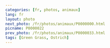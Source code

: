 ```yaml
---
categories: [fr, photos, animaux]
lang: fr
layout: photo
next_photo: /fr/photos/animaux/P0000000.html
picname: P0000022
prev_photo: /fr/photos/animaux/P0000033.html
tags: [Green Grass, Ostrich]
---
```

